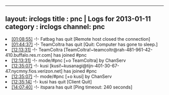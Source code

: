 
---
layout: irclogs
title : pnc | Logs for 2013-01-11
category : irclogs
channel: pnc
---
<li class="logitem"><a href="#01:08:55" name="01:08:55" class="time">[01:08:55]</a> -!- <span class="quit">Fatbag</span> has quit [Remote host closed the connection] </li>
<li class="logitem"><a href="#01:44:37" name="01:44:37" class="time">[01:44:37]</a> -!- <span class="quit">TeamColtra</span> has quit [Quit: Computer has gone to sleep.] </li>
<li class="logitem"><a href="#12:13:31" name="12:13:31" class="time">[12:13:31]</a> -!- <span class="join">TeamColtra</span> [TeamColtra!~teamcoltr@rah-481-961-42-410.buffalo.res.rr.com] has joined #pnc </li>
<li class="logitem"><a href="#12:13:31" name="12:13:31" class="time">[12:13:31]</a> -!- mode/<span class="mode">#pnc</span> [+o TeamColtra] by ChanServ </li>
<li class="logitem"><a href="#12:35:07" name="12:35:07" class="time">[12:35:07]</a> -!- <span class="join">kusi</span> [kusi!~kusanagi@tijn-401-30-67-47.nycmny.fios.verizon.net] has joined #pnc </li>
<li class="logitem"><a href="#12:35:07" name="12:35:07" class="time">[12:35:07]</a> -!- mode/<span class="mode">#pnc</span> [+o kusi] by ChanServ </li>
<li class="logitem"><a href="#12:35:14" name="12:35:14" class="time">[12:35:14]</a> -!- <span class="quit">kusi</span> has quit [Client Quit] </li>
<li class="logitem"><a href="#14:07:40" name="14:07:40" class="time">[14:07:40]</a> -!- <span class="quit">itspara</span> has quit [Ping timeout: 240 seconds] </li>


